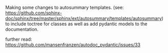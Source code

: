 Making some changes to autosummary templates.
(see: https://github.com/sphinx-doc/sphinx/tree/master/sphinx/ext/autosummary/templates/autosummary)
to include toctree for classes as well as add pydantic models to the documentation.

further read:
https://github.com/mansenfranzen/autodoc_pydantic/issues/33
